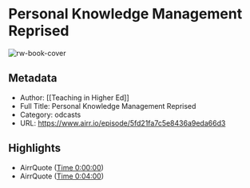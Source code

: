 # Personal Knowledge Management Reprised

![rw-book-cover](https://feeds.podcastmirror.com/~images/1124841582728068.jpeg)

## Metadata
- Author: [[Teaching in Higher Ed]]
- Full Title: Personal Knowledge Management Reprised
- Category: odcasts
- URL: https://www.airr.io/episode/5fd21fa7c5e8436a9eda66d3

## Highlights
- AirrQuote ([Time 0:00:00](https://www.airr.io/quote/5fd253fdc823b2f312919c0f))
- AirrQuote ([Time 0:04:00](https://www.airr.io/quote/5fd253e8c823b26853919c0d))
